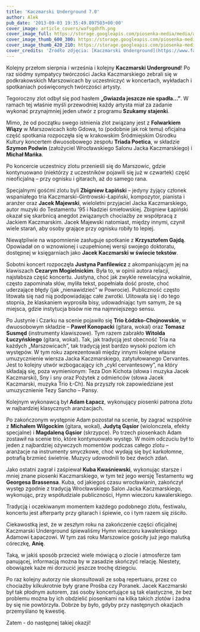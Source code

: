 ```yaml
---
title: 'Kaczmarski Underground 7.0'
author: Alek
pub_date: '2013-09-03 19:35:49.897503+00:00'
cover_image: article_covers/wafsgdhfh.png
cover_image_full: https://storage.googleapis.com/piosenka-media/media/article_covers/wafsgdhfh.png
cover_image_thumb_600_300: https://storage.googleapis.com/piosenka-media/media/article_covers/wafsgdhfh.png.600x300_q85_crop_upscale.jpg
cover_image_thumb_420_210: https://storage.googleapis.com/piosenka-media/media/article_covers/wafsgdhfh.png.420x210_q85_crop_upscale.jpg
cover_credits: 'Źródło zdjęcia: [Kaczmarski Underground](https://www.facebook.com/pages/kaczmarski-underground/134862936525246)'
---
```


Kolejny przełom sierpnia i września i kolejny **Kaczmarski Underground**! Po raz siódmy sympatycy twórczości Jacka Kaczmarskiego zebrali się w podkrakowskich Marszowicach by uczestniczyć w koncertach, wykładach i spotkaniach poświęconych twórczości artysty.

Tegoroczny zlot odbył się pod hasłem **„Gwiazda jeszcze nie spadła…”**. W ramach tej właśnie myśli przewodniej każdy artysta miał za zadanie wykonać przynajmniej jeden utwór z programu **Szukamy stajenki**.

Mimo, że  od początku swego istnienia zlot związany jest z **Folwarkiem Wiązy** w Marszowicach koło Gdowa, to (podobnie jak rok temu) oficjalna część spotkania rozpoczęła się w krakowskim Śródmiejskim Ośrodku Kultury koncertem dwuosobowego zespołu **Triada Poetica**, w składzie **Szymon Podwin** (założyciel Wrocławskiego Salonu Jacka Kaczmarskiego) i **Michał Mańka**.

Po koncercie uczestnicy zlotu przenieśli się do Marszowic, gdzie kontynuowano (niektórzy z uczestników pojawili się już w czwartek) część nieoficjalną – przy ognisku i gitarach, aż do samego rana. 

Specjalnymi gośćmi zlotu byli **Zbigniew Łapiński** – jedyny żyjący członek wspaniałego tria Kaczmarski-Gintrowski-Łapiński, kompozytor, pianista i aranżer oraz **Jacek Majewski**, wieloletni przyjaciel Jacka Kaczmarskiego, autor muzyki do Testamentu ’95 i Nadziei śmiełowskiej. Zbigniew Łapiński okazał się skarbnicą anegdot związanych chociażby ze współpracą z Jackiem Kaczmarskim. Jacek Majewski natomiast, między innymi, czynił wiele starań, aby osoby grające przy ognisku robiły to lepiej.

Niewątpliwie na wspomnienie zasługuje spotkanie z **Krzysztofem Gajdą**. Opowiadał on o wznowionej i uzupełnionej wersji swojego doktoratu, dostępnej w księgarniach jako **Jacek Kaczmarski w świecie tekstów**. 

Sobotni koncert rozpoczęła **Justyna Panfilewicz** z akompaniującym jej na klawiszach **Cezarym Mogielnickim**. Była to, w opinii autora relacji, najsłabsza część koncertu. Justyna, choć jak zwykle rewelacyjna wokalnie, często zapominała słów, myliła tekst, popełniała dość proste, choć uderzające błędy (jak „nienawidzieć” w Powrocie). Publiczność często litowała się nad nią podpowiadając całe zwrotki. Ulitowała się i do tego stopnia, że klaskaniem wyprosiła bisy, udowadniając tym samym, że są miejsca, gdzie instytucja bisów nie ma najmniejszego sensu.

Po Justynie i Czarku na scenie pojawiło się **Trio Łódzko-Chojnowskie**, w dwuosobowym składzie – **Paweł Konopacki** (gitara, wokal) oraz **Tomasz Susmęd** (instrumenty klawiszowe). Tym razem zabrakło **Witolda Łuczyńskiego** (gitara, wokal). Tak, jak tradycją jest obecność Tria na każdych „Marszowicach”, tak tradycją jest bardzo wysoki poziom ich występów. W tym roku zaprezentowali między innymi kolejne własne umuzycznienie wiersza Jacka Kaczmarskiego, zatytułowanego Cervantes. Jest to kolejny utwór wzbogacający ich „cykl cervantesowy”, na który składają się,  poza wymienionym: Teza Don Kichota (słowa i muzyka Jacek Kaczmarski), Sny i sny oraz Pożytek z odmieńców (słowa Jacek Kaczmarski, muzyka Trio Ł-Ch). Na przyszły rok zapowiedziane jest umuzycznienie Tezy Sancho – Pansy.

Kolejnym wykonawcą był **Adam Łapacz**, wykonujący piosenki patrona zlotu w najbardziej klasycznych aranżacjach.

Po zakończonym występnie Adam pozostał na scenie, by zagrać wzspólnie z **Michałem Wilgockim** (gitara, wokal), **Judytą Gąsior** (wiolonczela, efekty specjalne) i **Magdaleną Gąsior** (skrzypce). Po trzech piosenkach Adam zostawił na scenie trio, które kontynuowało występ. W moim odczuciu był to jeden z najbardziej ożywczych momentów podczas całego zlotu – aranżacje na instrumenty smyczkowe, choć wydają się być karkołomne, potrafią brzmieć świetnie. Muzycy udowodnili to bez dwóch zdań.

Jako ostatni zagrał i zaśpiewał **Kuba Kwaśniewski**, wykonując starsze i mniej znane piosenki Kaczmarskiego, w tym też jego wersję Testamentu wg **Georgesa Brassensa**. Kuba, od jakiegoś czasu wrocławianin, zakończył występ zgodnie z tradycją Wrocławskiego Salon Jacka Kaczmarskiego, wykonując, przy współudziale publiczności, Hymn wieczoru kawalerskiego.

Tradycją i oczekiwanym momentem każdego podobnego zlotu, festiwalu, koncertu jest afterparty przy gitarach i śpiewie, co i tym razem się ziściło.

Ciekawostką jest, że w zeszłym roku na zakończenie części oficjalnej Kaczmarski Underground śpiewaliśmy Hymn wieczoru kawalerskiego Adamowi Łapaczowi. W tym zaś roku Marszowice gościły już jego malutką córeczkę, **Anię**. 

Taką, w jakiś sposób przecież wiele mówiącą o zlocie i atmosferze tam panującej, informacją można by w zasadzie skończyć relację. Niestety, obowiązek każe mi dorzucić jeszcze trochę dziegciu.

Po raz kolejny autorzy nie skonsultowali ze sobą repertuaru, przez co chociażby kilkukrotnie były grane Prośba czy Poranek. Jacek Kaczmarski był tak płodnym autorem, zaś osoby koncertujące są tak elastyczne, że bez problemu można by ich obdzielić piosenkami na kilka takich zlotów i żadna by się nie powtórzyła. Dobrze by było, gdyby przy następnych okazjach przemyślano tę kwestię.

Zatem - do następnej takiej okazji!